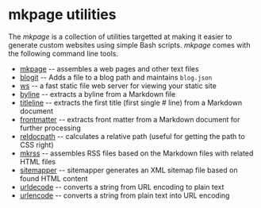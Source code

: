

# mkpage utilities

The _mkpage_ is a collection of utilities targetted at making it easier 
to generate custom websites using simple Bash scripts.  _mkpage_ comes 
with the following command line tools.

+ [mkpage](mkpage.html) -- assembles a web pages and other text files
+ [blogit](blogit.html) -- Adds a file to a blog path and maintains `blog.json`
+ [ws](ws.html) -- a fast static file web server for viewing your static site
+ [byline](byline.html) -- extracts a byline from a Markdown file
+ [titleline](titleline.html) -- extracts the first title (first single # line) from a Markdown document
+ [frontmatter](frontmatter.html) -- extracts front matter from a Markdown document for further processing
+ [reldocpath](reldocpath.html) -- calculates a relative path (useful for getting the path to CSS right)
+ [mkrss](mkrss.html) -- assembles RSS files based on the Markdown files with related HTML files
+ [sitemapper](sitemapper.html) -- sitemapper generates an XML sitemap file based on found HTML content
+ [urldecode](urldecode.html) -- converts a string from URL encoding to plain text
+ [urlencode](urlencode.html) -- converts a string from plain text into URL encoding

